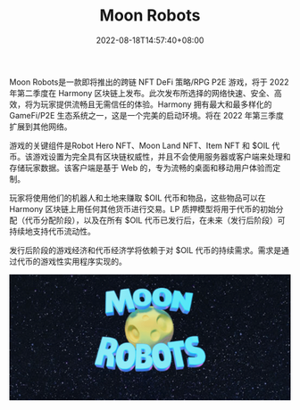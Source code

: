 ﻿---
title: "Moon Robots"
description: "Moon Robots是一款即将推出的跨链 NFT DeFi 策略/RPG P2E 游戏，将于 2022 年第二季度在 Harmony 区块链上发布。"
date: 2022-08-18T14:57:40+08:00
lastmod: 2022-08-18T14:57:40+08:00
draft: false
authors: ["Simon"]
featuredImage: "moon-robots.png"
tags: ["NFT Games","Moon Robots"]
categories: ["nfts"]
nfts: ["NFT Games"]
blockchain: "Harmony"
website: "https://moonrobots.com/"
twitter: "https://twitter.com/moonrobotsgame"
discord: "https://discord.com/moonrobots"
telegram: ""
github: ""
youtube: ""
twitch: ""
facebook: ""
instagram: ""
reddit: "https://www.reddit.com/r/MoonRobots/"
medium: "https://moonrobots.medium.com/"
steam: ""
gitbook: ""
googleplay: ""
appstore: ""
status: "Live"
weight: 
lightgallery: true
toc: true
pinned: false
recommend: false
recommend1: false
---
Moon Robots是一款即将推出的跨链 NFT DeFi 策略/RPG P2E 游戏，将于 2022 年第二季度在 Harmony 区块链上发布。此次发布所选择的网络快速、安全、高效，将为玩家提供流畅且无需信任的体验。Harmony 拥有最大和最多样化的 GameFi/P2E 生态系统之一，这是一个完美的启动环境。将在 2022 年第三季度扩展到其他网络。

游戏的关键组件是Robot Hero NFT、Moon Land NFT、Item NFT 和 $OIL 代币。该游戏设置为完全具有区块链权威性，并且不会使用服务器或客户端来处理和存储玩家数据。该客户端是基于 Web 的，专为流畅的桌面和移动用户体验而定制。

玩家将使用他们的机器人和土地来赚取 $OIL 代币和物品，这些物品可以在 Harmony 区块链上用任何其他货币进行交易。LP 质押模型将用于代币的初始分配（代币分配阶段），以及在所有 $OIL 代币已发行后，在未来（发行后阶段）可持续地支持代币流动性。

发行后阶段的游戏经济和代币经济学将依赖于对 $OIL 代币的持续需求。需求是通过代币的游戏性实用程序实现的。

![配图](20220818155909.png)